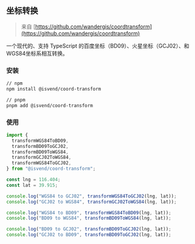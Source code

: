 ## 坐标转换
> 来自 [https://github.com/wandergis/coordtransform](https://github.com/wandergis/coordtransform)

一个现代的、支持 TypeScript 的百度坐标（BD09）、火星坐标（GCJ02）、和WGS84坐标系相互转换。

### 安装

```bash
// npm
npm install @isvend/coord-transform

// pnpm
pnpm add @isvend/coord-transform
```

### 使用

```js
import {
  transformWGS84ToBD09,
  transformBD09ToGCJ02,
  transformBD09ToWGS84,
  transformGCJ02ToWGS84,
  transformWGS84ToGCJ02,
} from "@isvend/coord-transform";

const lng = 116.404;
const lat = 39.915;

console.log("WGS84 to GCJ02", transformWGS84ToGCJ02(lng, lat));
console.log("GCJ02 to WGS84", transformGCJ02ToWGS84(lng, lat));

console.log("WGS84 to BD09", transformWGS84ToBD09(lng, lat));
console.log("BD09 to WGS84", transformBD09ToWGS84(lng, lat));

console.log("BD09 to GCJ02", transformBD09ToGCJ02(lng, lat));
console.log("GCJ02 to BD09", transformBD09ToGCJ02(lng, lat));

```
